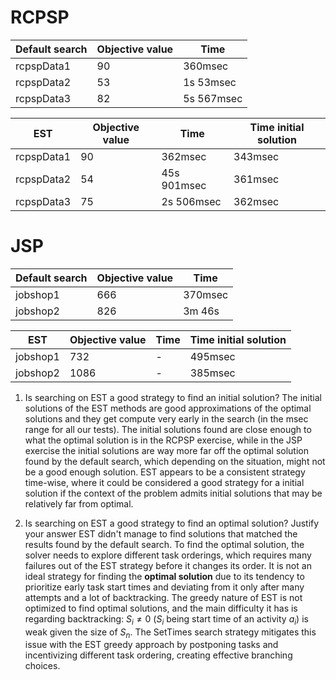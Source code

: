 # RCPSP

| Default search | Objective value | Time       |
| -------------- | --------------- | ---------- |
| rcpspData1     | 90              | 360msec    |
| rcpspData2     | 53              | 1s 53msec  |
| rcpspData3     | 82              | 5s 567msec |

| EST        | Objective value | Time        | Time initial solution |
| ---------- | --------------- | ----------- | --------------------- |
| rcpspData1 | 90              | 362msec     | 343msec               |
| rcpspData2 | 54              | 45s 901msec | 361msec               |
| rcpspData3 | 75              | 2s 506msec  | 362msec               |


# JSP

| Default search | Objective value | Time    |
| -------------- | --------------- | ------- |
| jobshop1       | 666             | 370msec |
| jobshop2       | 826             | 3m 46s  |

| EST      | Objective value | Time | Time initial solution |
| -------- | --------------- | ---- | --------------------- |
| jobshop1 | 732             | -    | 495msec               |
| jobshop2 | 1086            | -    | 385msec               |


1. Is searching on EST a good strategy to find an initial solution?
	The initial solutions of the EST methods are good approximations of the optimal solutions and they get compute very early in the search (in the msec range for all our tests). The initial solutions found are close enough to what the optimal solution is in the RCPSP exercise, while in the JSP exercise the initial solutions are way more far off the optimal solution found by the default search, which depending on the situation, might not be a good enough solution.
	EST appears to be a consistent strategy time-wise, where it could be considered a good strategy for a initial solution if the context of the problem admits initial solutions that may be relatively far from optimal.
	
2. Is searching on EST a good strategy to find an optimal solution? Justify your answer
	EST didn't manage to find solutions that matched the results found by the default search.
	To find the optimal solution, the solver needs to explore different task orderings, which requires many failures out of the EST strategy before it changes its order.
	It is not an ideal strategy for finding the **optimal solution** due to its tendency to prioritize early task start times and deviating from it only after many attempts and a lot of backtracking. The greedy nature of EST is not optimized to find optimal solutions, and the main difficulty it has is regarding backtracking: $S_{i}\ne 0$ ($S_{i}$ being start time of an activity $a_{i}$) is weak given the size of $S_{n}$.
	The SetTimes search strategy mitigates this issue with the EST greedy approach by postponing tasks and incentivizing different task ordering, creating effective branching choices.
	
	